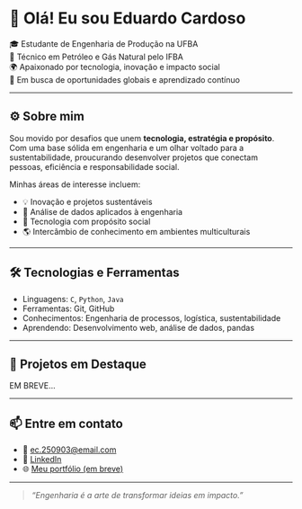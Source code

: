 # 👋 Olá! Eu sou Eduardo Cardoso

🎓 Estudante de Engenharia de Produção na UFBA  
🔧 Técnico em Petróleo e Gás Natural pelo IFBA  
🌍 Apaixonado por tecnologia, inovação e impacto social   
🚀 Em busca de oportunidades globais e aprendizado contínuo

---

## ⚙️ Sobre mim

Sou movido por desafios que unem **tecnologia, estratégia e propósito**. Com uma base sólida em engenharia e um olhar voltado para a sustentabilidade, proucurando desenvolver projetos que conectam pessoas, eficiência e responsabilidade social.

Minhas áreas de interesse incluem:

- 💡 Inovação e projetos sustentáveis
- 🧠 Análise de dados aplicados à engenharia
- 🚀 Tecnologia com propósito social
- 🌎 Intercâmbio de conhecimento em ambientes multiculturais
---

## 🛠️ Tecnologias e Ferramentas

- Linguagens: `C`, `Python`, `Java`  
- Ferramentas: Git, GitHub  
- Conhecimentos: Engenharia de processos, logística, sustentabilidade  
- Aprendendo: Desenvolvimento web, análise de dados, pandas 

---

## 🔭 Projetos em Destaque
EM BREVE... 

---

## 📫 Entre em contato

- 📧 ec.250903@email.com  
- 💼 [LinkedIn](www.linkedin.com/in/eduardo-cauã-6715131a1)  
- 🌐 [Meu portfólio (em breve)](#)

---

> *“Engenharia é a arte de transformar ideias em impacto.”*

